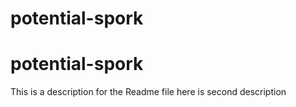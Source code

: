 # potential-spork
# potential-spork


This is a description for the Readme file 
here is second description
